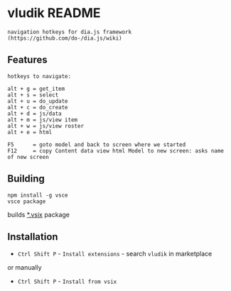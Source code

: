 # vludik README

    navigation hotkeys for dia.js framework (https://github.com/do-/dia.js/wiki)

## Features

	hotkeys to navigate:

	alt + g = get_item
	alt + s = select
	alt + u = do_update
	alt + c = do_create
	alt + d = js/data
	alt + m = js/view item
	alt + w = js/view roster
	alt + e = html

	F5      = goto model and back to screen where we started
	F12     = copy Content data view html Model to new screen: asks name of new screen

## Building
	npm install -g vsce
	vsce package

builds [*.vsix](https://github.com/jonny64/vludik/releases) package

## Installation
* `Ctrl Shift P` - `Install extensions` - search `vludik` in marketplace

or manually

* `Ctrl Shift P` - `Install from vsix`

